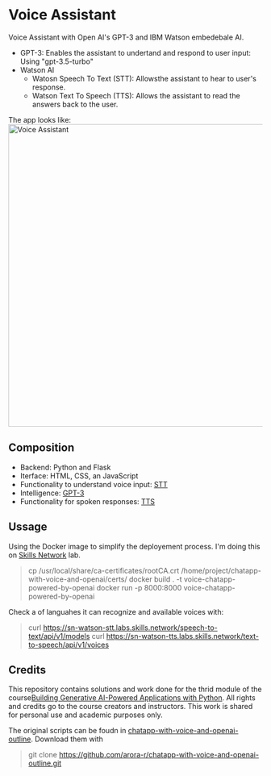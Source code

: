 # Voice Assistant
 Voice Assistant with Open AI's GPT-3 and IBM Watson embedebale AI. 

  - GPT-3: Enables the assistant to undertand and respond to user input: Using "gpt-3.5-turbo"
  - Watson AI
    - Watosn Speech To Text (STT): Allowsthe  assistant to hear to user's response.
    - Watson Text To Speech (TTS): Allows the assistant to read the answers back to the user.

The app looks like:
<img src="https://github.com/MartinezAgullo/GenAI_3_VoiceAssistant/tree/main/tmp/Voice-lightmode.png" alt="Voice Assistant" width="600"/>





## Composition

  - Backend: Python and Flask
  - Iterface: HTML, CSS, an JavaScript
  - Functionality to understand voice input: [STT](https://www.ibm.com/products/speech-to-text#:~:text=IBM%20Watson%C2%AE%20Speech%20to,agent%20assistance%20and%20speech%20analytics.)
  - Intelligence: [GPT-3](https://openai.com/index/gpt-3-apps/)
  - Functionality for spoken responses: [TTS](https://www.ibm.com/products/text-to-speech)

## Ussage

<!-- > pip install -r requirements.txt -->

Using the Docker image to simplify the deployement process. I'm doing this on [Skills Network](https://skills.network/) lab.
> cp /usr/local/share/ca-certificates/rootCA.crt /home/project/chatapp-with-voice-and-openai/certs/
> docker build . -t voice-chatapp-powered-by-openai
> docker run -p 8000:8000 voice-chatapp-powered-by-openai


Check a of languahes it can recognize and available voices with:
> curl https://sn-watson-stt.labs.skills.network/speech-to-text/api/v1/models
> curl https://sn-watson-tts.labs.skills.network/text-to-speech/api/v1/voices


## Credits
This repository contains solutions and work done for the thrid module of the course[Building Generative AI-Powered Applications with Python](https://www.coursera.org/learn/building-gen-ai-powered-applications). All rights and credits go to the course creators and instructors. This work is shared for personal use and academic purposes only.

The original scripts can be foudn in [chatapp-with-voice-and-openai-outline](https://github.com/arora-r/chatapp-with-voice-and-openai-outline.git). Download them with

> git clone https://github.com/arora-r/chatapp-with-voice-and-openai-outline.git